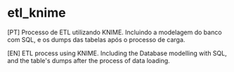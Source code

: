 # etl_knime
[PT] Processo de ETL utilizando KNIME. Incluindo a modelagem do banco com SQL, e os dumps das tabelas após o processo de carga.

[EN] ETL process using KNIME. Including the Database modelling with SQL, and the table's dumps after the process of data loading.
